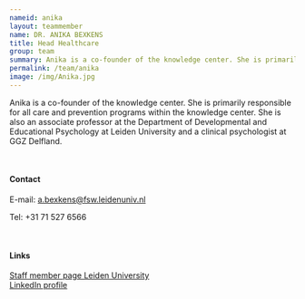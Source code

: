 ```yaml
---
nameid: anika
layout: teammember
name: DR. ANIKA BEXKENS
title: Head Healthcare
group: team
summary: Anika is a co-founder of the knowledge center. She is primarily responsible for all care and prevention programs within the knowledge center. She is also an associate professor at the Department of Developmental and Educational Psychology at Leiden University and a clinical psychologist at GGZ Delfland.
permalink: /team/anika
image: /img/Anika.jpg
---
```


Anika is a co-founder of the knowledge center. She is primarily responsible for all care and prevention programs within the knowledge center. She is also an associate professor at the Department of Developmental and Educational Psychology at Leiden University and a clinical psychologist at GGZ Delfland.

<br>

#### Contact

E-mail: a.bexkens@fsw.leidenuniv.nl 

Tel: +31 71 527 6566

<br>

#### Links
[Staff member page Leiden University](https://www.universiteitleiden.nl/en/staffmembers/anika-bexkens#tab-1)
<br>
[LinkedIn profile](https://www.linkedin.com/in/anikabexkens/?originalSubdomain=nl) 
